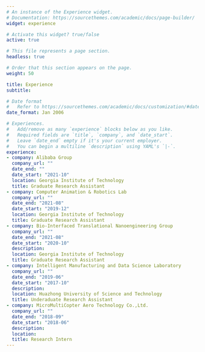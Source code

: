 ```yaml
---
# An instance of the Experience widget.
# Documentation: https://sourcethemes.com/academic/docs/page-builder/
widget: experience

# Activate this widget? true/false
active: true

# This file represents a page section.
headless: true

# Order that this section appears on the page.
weight: 50

title: Experience
subtitle:

# Date format
#   Refer to https://sourcethemes.com/academic/docs/customization/#date-format
date_format: Jan 2006

# Experiences.
#   Add/remove as many `experience` blocks below as you like.
#   Required fields are `title`, `company`, and `date_start`.
#   Leave `date_end` empty if it's your current employer.
#   You can begin a multiline `description` using YAML's `|-`.
experience:
- company: Alibaba Group
  company_url: ""
  date_end: ""
  date_start: "2021-10"
  location: Georgia Institute of Technology
  title: Graduate Research Assistant
- company: Computer Animation & Robotics Lab
  company_url: ""
  date_end: "2021-08"
  date_start: "2019-12"
  location: Georgia Institute of Technology
  title: Graduate Research Assistant
- company: Bio-Interfaced Translational Nanoengineering Group
  company_url: ""
  date_end: "2021-08"
  date_start: "2020-10"
  description: 
  location: Georgia Institute of Technology
  title: Graduate Research Assistant
- company: Intelligent Manufacturing and Data Science Laboratory
  company_url: ""
  date_end: "2019-06"
  date_start: "2017-10"
  description: 
  location: Huazhong University of Science and Technology
  title: Underaduate Research Assistant
- company: MicroMultiCopter Aero Technology Co.,Ltd.
  company_url: ""
  date_end: "2018-09"
  date_start: "2018-06"
  description: 
  location: 
  title: Research Intern
---
```

